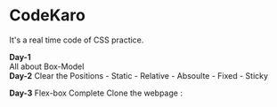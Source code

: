 # CodeKaro
It's a real time code of CSS practice. 

<b>Day-1</b><br/>
  All about Box-Model<br/>
<b>Day-2</b>
  Clear the Positions
    - Static
    - Relative
    - Absoulte
    - Fixed
    - Sticky

<b>Day-3</b>
  Flex-box Complete
    Clone the webpage : 
